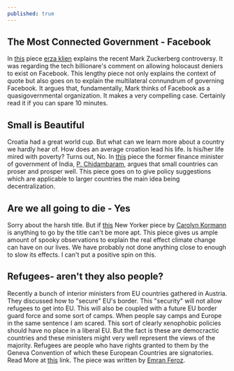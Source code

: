 ```yaml
---
published: true
---
```

## The Most Connected Government - Facebook

In [this](https://www.vox.com/explainers/2018/7/20/17590694/mark-zuckerberg-facebook-holocaust-denial-recode) piece [erza klien](https://www.vox.com/authors/ezra-klein) explains the recent Mark Zuckerberg controversy. It was regarding the tech billionare's comment on allowing holocaust deniers to exist on Facebook. This lengthy piece not only explains the context of quote but also goes on to explain the multilateral connundrum of governing Facebook. It argues that, fundamentally, Mark thinks of Facebook as  a quasigovernmental organization. It makes a very compelling case. Certainly read it if you can spare 10 minutes.

## Small is Beautiful
Croatia had a great world cup. But what can we learn more about a country we hardly hear of. How does an average croation lead his life. Is his/her life mired with poverty? Turns out, No. In [this](https://indianexpress.com/article/opinion/columns/across-the-aisle-france-wins-honours-croatia-wins-hearts-5269344/) piece the former finance minister of government of India, [P. Chidambaram](https://twitter.com/PChidambaram_IN?ref_src=twsrc%5Egoogle%7Ctwcamp%5Eserp%7Ctwgr%5Eauthor), argues that small countries can proser and prosper well. This piece goes on to give policy suggestions which are applicable to larger countries the main idea being decentralization.

## Are we all going to die - Yes
Sorry about the harsh title. But if [this](https://www.newyorker.com/news/daily-comment/climate-change-and-the-giant-iceberg-off-greenlands-shore) New Yorker piece by [Carolyn Kormann](https://www.newyorker.com/contributors/carolyn-kormann) is anything to go by the title can't be more apt. This piece gives us ample amount of spooky observations to explain the real effect climate change can have on our lives. We have probably not done anything close to enough to slow its effects. I can't put a positive spin on this.

## Refugees- aren't they also people?
Recently a bunch of interior ministers from EU countries gathered in Austria. They discussed how to "secure" EU's border. This "security" will not allow refugees to get into EU. This will also be coupled with a future EU border guard force and some sort of camps. When people say camps and Europe in the same sentence I am scared. This sort of clearly xenophobic policies should have no place in a liberal EU. But the fact is these are democractic countries and these ministers might very well represent the views of the majority. Refugees are people who have rights granted to them by the Geneva Convention of which these European Countries are signatories.
Read More at [this](https://www.thehindu.com/news/international/how-to-keep-refugees-away-asks-europe/article24483540.ece?homepage=true) link. The piece was written by [Emran Feroz](https://www.thehindu.com/profile/author/Emran-Feroz-9243/).

